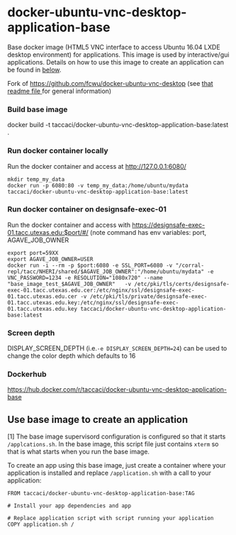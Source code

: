 docker-ubuntu-vnc-desktop-application-base
=========================

Base docker image (HTML5 VNC interface to access Ubuntu 16.04 LXDE desktop environment) for applications. This image is used by interactive/gui applications.  Details on how to use this image to create an application can be found in [below](#use-base-image-to-create-an-application).


Fork of https://github.com/fcwu/docker-ubuntu-vnc-desktop
(see [that readme file ](README_original.md) for general information)


### Build base image

docker build -t taccaci/docker-ubuntu-vnc-desktop-application-base:latest .

### Run docker container locally

Run the docker container and access at http://127.0.0.1:6080/
```
mkdir temp_my_data
docker run -p 6080:80 -v temp_my_data:/home/ubuntu/mydata taccaci/docker-ubuntu-vnc-desktop-application-base:latest
```

### Run docker container on designsafe-exec-01

Run the docker container and access with https://designsafe-exec-01.tacc.utexas.edu:$port/#/
(note command has env variables: port, AGAVE_JOB_OWNER

```
export port=59XX
export AGAVE_JOB_OWNER=USER
docker run -i --rm -p $port:6080 -e SSL_PORT=6080 -v "/corral-repl/tacc/NHERI/shared/$AGAVE_JOB_OWNER":"/home/ubuntu/mydata" -e VNC_PASSWORD=1234 -e RESOLUTION="1080x720" --name "base_image_test_$AGAVE_JOB_OWNER"   -v /etc/pki/tls/certs/designsafe-exec-01.tacc.utexas.edu.cer:/etc/nginx/ssl/designsafe-exec-01.tacc.utexas.edu.cer -v /etc/pki/tls/private/designsafe-exec-01.tacc.utexas.edu.key:/etc/nginx/ssl/designsafe-exec-01.tacc.utexas.edu.key taccaci/docker-ubuntu-vnc-desktop-application-base:latest
```

### Screen depth

DISPLAY_SCREEN_DEPTH (i.e.`-e DISPLAY_SCREEN_DEPTH=24`) can be used to change the color depth which defaults to 16

### Dockerhub

https://hub.docker.com/r/taccaci/docker-ubuntu-vnc-desktop-application-base

## Use base image to create an application
[1] The base image supervisord configuration is configured so that it starts `/applcations.sh`. In the base image, this script file just contains `xterm` so that is what starts when you run the base image.

To create an app using this base image, just create a container where your application is installed and replace `/application.sh` with a call to your application:

```
FROM taccaci/docker-ubuntu-vnc-desktop-application-base:TAG

# Install your app dependencies and app

# Replace application script with script running your application
COPY application.sh /
```
